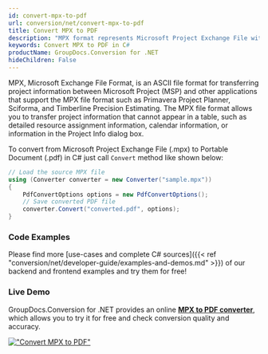 ```yaml
---
id: convert-mpx-to-pdf
url: conversion/net/convert-mpx-to-pdf
title: Convert MPX to PDF
description: "MPX format represents Microsoft Project Exchange File with .mpx extension. Learn how to convert MPX to PDF file programmatically in C# language using GroupDocs.Conversion for .NET library."
keywords: Convert MPX to PDF in C#
productName: GroupDocs.Conversion for .NET
hideChildren: False
---
```


MPX, Microsoft Exchange File Format, is an ASCII file format for transferring project information between Microsoft Project (MSP) and other applications that support the MPX file format such as Primavera Project Planner, Sciforma, and Timberline Precision Estimating. The MPX file format allows you to transfer project information that cannot appear in a table, such as detailed resource assignment information, calendar information, or information in the Project Info dialog box.

To convert from Microsoft Project Exchange File (.mpx) to Portable Document (.pdf) in C# just call `Convert` method like shown below:

```csharp
// Load the source MPX file
using (Converter converter = new Converter("sample.mpx"))
{
    PdfConvertOptions options = new PdfConvertOptions();
    // Save converted PDF file
    converter.Convert("converted.pdf", options);
}
```

### Code Examples

Please find more [use-cases and complete C# sources]({{< ref "conversion/net/developer-guide/examples-and-demos.md" >}}) of our backend and frontend examples and try them for free!

### Live Demo

GroupDocs.Conversion for .NET provides an online [**MPX to PDF converter**](https://products.groupdocs.app/conversion/mpx-to-pdf), which allows you to try it for free and check conversion quality and accuracy.

[!["Convert MPX to PDF"](conversion/net/images/convert-mpx-to-pdf.png)](https://products.groupdocs.app/conversion/mpx-to-pdf)